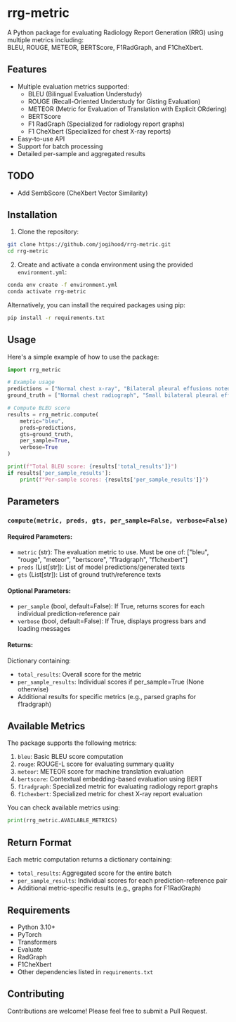 # rrg-metric

A Python package for evaluating Radiology Report Generation (RRG) using multiple metrics including:\
BLEU, ROUGE, METEOR, BERTScore, F1RadGraph, and F1CheXbert.

## Features

- Multiple evaluation metrics supported:
  - BLEU (Bilingual Evaluation Understudy)
  - ROUGE (Recall-Oriented Understudy for Gisting Evaluation)
  - METEOR (Metric for Evaluation of Translation with Explicit ORdering)
  - BERTScore
  - F1 RadGraph (Specialized for radiology report graphs)
  - F1 CheXbert (Specialized for chest X-ray reports)
- Easy-to-use API
- Support for batch processing
- Detailed per-sample and aggregated results

## TODO
- Add SembScore (CheXbert Vector Similarity)

## Installation

1. Clone the repository:
```bash
git clone https://github.com/jogihood/rrg-metric.git
cd rrg-metric
```

2. Create and activate a conda environment using the provided `environment.yml`:
```bash
conda env create -f environment.yml
conda activate rrg-metric
```

Alternatively, you can install the required packages using pip:
```bash
pip install -r requirements.txt
```

## Usage

Here's a simple example of how to use the package:

```python
import rrg_metric

# Example usage
predictions = ["Normal chest x-ray", "Bilateral pleural effusions noted"]
ground_truth = ["Normal chest radiograph", "Small bilateral pleural effusions present"]

# Compute BLEU score
results = rrg_metric.compute(
    metric="bleu",
    preds=predictions,
    gts=ground_truth,
    per_sample=True,
    verbose=True
)

print(f"Total BLEU score: {results['total_results']}")
if results['per_sample_results']:
    print(f"Per-sample scores: {results['per_sample_results']}")
```

## Parameters
### `compute(metric, preds, gts, per_sample=False, verbose=False)`
#### Required Parameters:
- `metric` (str): The evaluation metric to use. Must be one of: ["bleu", "rouge", "meteor", "bertscore", "f1radgraph", "f1chexbert"]
- `preds` (List[str]): List of model predictions/generated texts
- `gts` (List[str]): List of ground truth/reference texts

#### Optional Parameters:
- `per_sample` (bool, default=False): If True, returns scores for each individual prediction-reference pair
- `verbose` (bool, default=False): If True, displays progress bars and loading messages

#### Returns:
Dictionary containing:

- `total_results`: Overall score for the metric
- `per_sample_results`: Individual scores if per_sample=True (None otherwise)
- Additional results for specific metrics (e.g., parsed graphs for f1radgraph)


## Available Metrics

The package supports the following metrics:

1. `bleu`: Basic BLEU score computation
2. `rouge`: ROUGE-L score for evaluating summary quality
3. `meteor`: METEOR score for machine translation evaluation
4. `bertscore`: Contextual embedding-based evaluation using BERT
5. `f1radgraph`: Specialized metric for evaluating radiology report graphs
6. `f1chexbert`: Specialized metric for chest X-ray report evaluation

You can check available metrics using:
```python
print(rrg_metric.AVAILABLE_METRICS)
```

## Return Format

Each metric computation returns a dictionary containing:
- `total_results`: Aggregated score for the entire batch
- `per_sample_results`: Individual scores for each prediction-reference pair
- Additional metric-specific results (e.g., graphs for F1RadGraph)

## Requirements

- Python 3.10+
- PyTorch
- Transformers
- Evaluate
- RadGraph
- F1CheXbert
- Other dependencies listed in `requirements.txt`

## Contributing

Contributions are welcome! Please feel free to submit a Pull Request.
